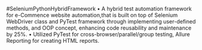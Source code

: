#SeleniumPythonHybridFramework
•	A hybrid test automation framework for e-Commence website automation,that is built on top of Selenium WebDriver class and PyTest framework through implementing user-defined methods, and OOP concept, enhancing code reusability and maintenance by 25%.
•	Utilized PyTest for cross-browser/parallel/group testing, Allure Reporting for creating HTML reports.
